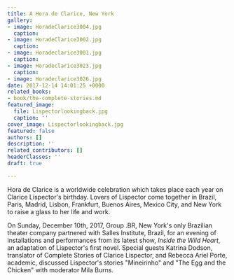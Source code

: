 ```yaml
---
title: A Hora de Clarice, New York
gallery:
- image: HoradeClarice3004.jpg
  caption: 
- image: HoradeClarice3002.jpg
  caption: 
- image: Horadeclarice3001.jpg
  caption: 
- image: Horadeclarice3023.jpg
  caption: 
- image: Horadeclarice3026.jpg
date: 2017-12-14 14:01:25 +0000
related_books:
- book/the-complete-stories.md
featured_image:
  file: Lispectorlookingback.jpg
  caption: ''
cover_image: Lispectorlookingback.jpg
featured: false
authors: []
description: ''
related_contributors: []
headerClasses: ''
draft: true

---
```

Hora de Clarice is a worldwide celebration which takes place each year on Clarice Lispector's birthday. Lovers of Lispector come together in Brazil, Paris, Madrid, Lisbon, Frankfurt, Buenos Aires, Mexico City, and New York to raise a glass to her life and work.  
  
On Sunday, December 10th, 2017, Group .BR, New York's only Brazilian theater company partnered with Salles Institute, Brazil, for an evening of installations and performances from its latest show, _Inside the Wild Heart_, an adaptation of Lispector's first novel. Special guests Katrina Dodson, translator of Complete Stories of Clarice Lispector, and Rebecca Ariel Porte, academic, discussed Lispector's stories "Mineirinho" and "The Egg and the Chicken" with moderator Mila Burns. 